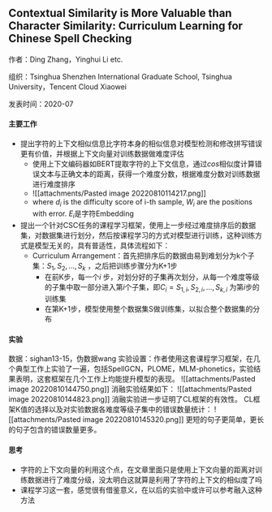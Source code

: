 ## Contextual Similarity is More Valuable than Character Similarity: Curriculum Learning for Chinese Spell Checking
作者：Ding Zhang，Yinghui Li etc.

组织：Tsinghua Shenzhen International Graduate School, Tsinghua University，Tencent Cloud Xiaowei

发表时间：2020-07

#### 主要工作
- 提出字符的上下文相似信息比字符本身的相似信息对模型检测和修改拼写错误更有价值，并根据上下文向量对训练数据做难度评估
	- 使用上下文编码器如BERT提取字符的上下文信息，通过$cos$相似度计算错误文本与正确文本的距离，获得一个难度分数，根据难度分数对训练数据进行难度排序
	- ![[attachments/Pasted image 20220810114217.png]]
	- where $d_i$ is the difficulty score of i-th sample, $W_i$ are the positions with error. $E_i$是字符Embedding
- 提出一个针对CSC任务的课程学习框架，使用上一步经过难度排序后的数据集，对数据集进行划分，然后按课程学习的方式对模型进行训练，这种训练方式是模型无关的，具有普适性，具体流程如下：
	- Curriculum Arrangement：首先把排序后的数据由易到难划分为k个子集：${S_1, S_2, ..., S_k}$ ，之后把训练步骤分为K+1步
		- 在前K步，每一个$i$ 步，对划分好的子集再次划分，从每一个难度等级的子集中取一部分进入第$i$个子集，即$C_i = S_{1,i}, S_{2,i}, ..., S_{k,i}$ 为第$i$步的训练集
		- 在第K+1步，模型使用整个数据集S做训练集，以拟合整个数据集的分布
#### 实验
数据：sighan13-15，伪数据wang
实验设置：作者使用这套课程学习框架，在几个典型工作上实验了一遍，包括SpellGCN，PLOME，MLM-phonetics，实验结果表明，这套框架在几个工作上均能提升模型的表现。
![[attachments/Pasted image 20220810144750.png]]
消融实验结果如下：
![[attachments/Pasted image 20220810144823.png]]
消融实验进一步证明了CL框架的有效性。
CL框架K值的选择以及对实验数据各难度等级子集中的错误数量统计：
![[attachments/Pasted image 20220810145320.png]]
更短的句子更简单，更长的句子包含的错误数量更多。

#### 思考
- 字符的上下文向量的利用这个点，在文章里面只是使用上下文向量的距离对训练数据进行了难度分级，没太明白这就算是利用了字符的上下文的相似度了吗
- 课程学习这一套，感觉很有借鉴意义，在以后的实验中或许可以参考融入这种方法
